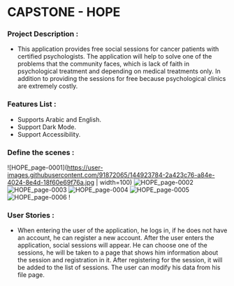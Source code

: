 # CAPSTONE - HOPE

### Project Description :

- This application provides free social sessions for cancer patients with certified psychologists. The application will help to solve one of the problems that the community faces, which is lack of faith in psychological treatment and depending on medical treatments only. In addition to providing the sessions for free because psychological clinics are extremely costly.


### Features List :

- Supports Arabic and English.
- Support Dark Mode.
- Support Accessibility.



### Define the scenes :

![HOPE_page-0001](https://user-images.githubusercontent.com/91872065/144923784-2a423c76-a84e-4024-8e4d-18f60e69f76a.jpg | width=100) ![HOPE_page-0002](https://user-images.githubusercontent.com/91872065/144923805-e924e052-9417-4573-958e-2b1a1dce1d9c.jpg) ![HOPE_page-0003](https://user-images.githubusercontent.com/91872065/144923815-fee9985a-db00-4639-a0e8-e046dc115ee9.jpg) ![HOPE_page-0004](https://user-images.githubusercontent.com/91872065/144923835-2774cd28-7d99-4cbe-a624-fdd6e7790c0f.jpg) ![HOPE_page-0005](https://user-images.githubusercontent.com/91872065/144923854-d6e963ee-f555-47fb-8059-c53e896732d3.jpg) ![HOPE_page-0006](https://user-images.githubusercontent.com/91872065/144923882-4812ac26-4450-4ab5-a504-832c4aea37f1.jpg) !






### User Stories :

- When entering the user of the application, he logs in, if he does not have an account, he can register a new account. After the user enters the application, social sessions will appear. He can choose one of the sessions, he will be taken to a page that shows him information about the session and registration in it. After registering for the session, it will be added to the list of sessions. The user can modify his data from his file page. 


 
